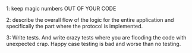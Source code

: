 1: keep magic numbers OUT OF YOUR CODE

2: describe the overall flow of the logic for the entire application and specifically the part
   where the protocol is implemented. 
   
3: Write tests. And write crazy tests where you are flooding the code with unexpected crap. Happy
case testing is bad and worse than no testing.